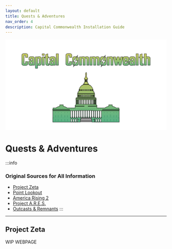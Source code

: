 ```yaml
---
layout: default
title: Quests & Adventures
nav_order: 4
description: Capital Commonwealth Installation Guide
---
```


![image](https://raw.githubusercontent.com/McTiddies4Lunch/CapitalCommonwealth/refs/heads/main/splash.png)

# Quests & Adventures

:::info
### **Original Sources for All Information**

- [Project Zeta](https://www.nexusmods.com/fallout4/mods/60267)
- [Point Lookout](https://www.nexusmods.com/fallout4/mods/60330)
- [America Rising 2](https://www.nexusmods.com/fallout4/mods/75767)
- [Project A.R.E.S.](https://www.nexusmods.com/fallout4/mods/93271)
- [Outcasts & Remnants](https://www.nexusmods.com/fallout4/mods/21469)
:::
*** 
## Project Zeta

WIP WEBPAGE
